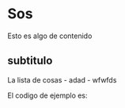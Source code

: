 # Sos

Esto es algo de contenido 
## subtitulo
La lista de cosas
	- adad
	- wfwfds

El codigo de ejemplo es: